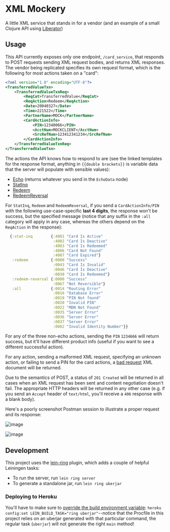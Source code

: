 # XML Mockery

A little XML service that stands in for a vendor (and an example of a small Clojure API using [Liberator](https://clojure-liberator.github.io/liberator/))

## Usage

This API currently exposes only one endpoint, `/card_service`, that responds to POST requests sending XML request bodies, and returns XML responses. The vendor being replicated specifies its own request format, which is the following for most actions taken on a "card":

```xml
<?xml version="1.0" encoding="UTF‐8"?>
<TransferredValueTxn>
    <TransferredValueTxnReq> 
        <ReqCat>TransferredValue</ReqCat> 
        <ReqAction>Redeem</ReqAction> 
        <Date>20040327</Date> 
        <Time>221522</Time> 
        <PartnerName>MOCK</PartnerName>
        <CardActionInfo>
            <PIN>12340066</PIN>
            <AcctNum>MOCKCLIENT</AcctNum>
            <SrcRefNum>123412341234</SrcRefNum>
        </CardActionInfo>
    </TransferredValueTxnReq>
</TransferredValueTxn>
```

The actions the API knows how to respond to are (see the linked templates for the response format, anything in `{{double brackets}}` is variable data that the server will populate with sensible values):

* [Echo](https://github.com/lfborjas/mockery/blob/master/resources/card_responses/echo.xml) (returns whatever you send in the `EchoData` node)
* [StatInq](https://github.com/lfborjas/mockery/blob/master/resources/card_responses/card-action.xml)
* [Redeem](https://github.com/lfborjas/mockery/blob/master/resources/card_responses/card-action.xml)
* [RedeemReversal](https://github.com/lfborjas/mockery/blob/master/resources/card_responses/card-action.xml)


For `StatInq`, `Redeem` and `RedeemReversal`, if you send a `CardActionInfo/PIN` with the following use-case-specific **last 4 digits**, the response won't be success, but the specified message (notice that any suffix in the `:all` category will apply in any case, whereas the others depend on the `ReqAction` in the response):

```clj
  {:stat-inq        {:4001 "Card Is Active"
                     :4002 "Card Is Deactive"
                     :4003 "Card Is Redeemed"
                     :4006 "Card Not Found"
                     :4007 "Card Expired"}
   :redeem          {:0000 "Success"
                     :0043 "Card Is Invalid"
                     :0046 "Card Is Deactive"
                     :0038 "Card Is Redeemed"}
   :redeem-reversal {:0000 "Success"
                     :0067 "Not Reversible"}
   :all             {:0014 "Routing Error"
                     :0016 "Database Error"
                     :0019 "PIN Not found"
                     :0020 "Invalid PIN"
                     :0022 "MDN Not Found"
                     :0035 "Server Error"
                     :0036 "Server Error"
                     :0037 "Server Error"
                     :0082 "Invalid Identity Number"}}
```

For any of the three non-echo actions, sending the `PIN` `1234666` will return success, but it'll have different product info (useful if you want to see a different successful action).

For any action, sending a malformed XML request, specifying an unknown action, or failing to send a PIN for the card actions, a [bad request](https://github.com/lfborjas/mockery/blob/master/resources/card_responses/bad-request.xml) XML document will be returned.

Due to the semantics of POST, a status of `201 Created` will be returned in all cases when an XML request has been sent and content negotiation doesn't fail. The appropriate HTTP headers will be returned in any other case (e.g. if you send an `Accept` header of `text/html`, you'll receive a `406` response with a blank body).

Here's a poorly screenshot Postman session to illustrate a proper request and its response:

![image](https://user-images.githubusercontent.com/82133/46646039-e20d9600-cb55-11e8-981d-542dbb605f8a.png)

![image](https://user-images.githubusercontent.com/82133/46646049-f05bb200-cb55-11e8-969b-c3a778e7464c.png)



## Development

This project uses the [lein-ring](https://github.com/weavejester/lein-ring) plugin, which adds a couple of helpful Leiningen tasks:

* To run the server, run `lein ring server`
* To generate a standalone jar, run `lein ring uberjar`

### Deploying to Heroku

You'll have to make sure to [override the build environment variable](https://stackoverflow.com/questions/37962402/how-to-configure-build-command-in-herokus-clojure-buildpack): `heroku config:set LEIN_BUILD_TASK="ring uberjar"`--notice that the Procfile in this project relies on an uberjar generated with that particular command, the regular task (`uberjar`) will not generate the right `main` method!
